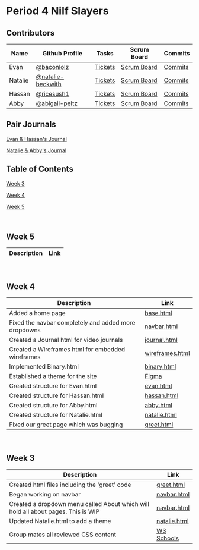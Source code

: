 # Period 4 Nilf Slayers

## **Contributors**
Name | Github Profile | Tasks | Scrum Board | Commits
-- | -- | -- | -- | -- |
Evan | [@baconlolz](https://github.com/BaconLolz) | [Tickets](https://github.com/BaconLolz/flask_portfolio/issues/assigned/BaconLolz) | [Scrum Board](https://github.com/BaconLolz/flask_portfolio/projects/1?card_filter_query=assignee%3Abaconlolz) | [Commits](https://github.com/BaconLolz/flask_portfolio/commits?author=BaconLolz)
Natalie | [@natalie-beckwith](https://github.com/Natalie-Beckwith) | [Tickets](https://github.com/BaconLolz/flask_portfolio/issues/assigned/Natalie-Beckwith) | [Scrum Board](https://github.com/BaconLolz/flask_portfolio/projects/1?card_filter_query=assignee%3Anatalie-beckwith) | [Commits](https://github.com/BaconLolz/flask_portfolio/commits?author=Natalie-Beckwith)
Hassan | [@ricesush1](https://github.com/ricesush1) | [Tickets](https://github.com/BaconLolz/flask_portfolio/issues/assigned/ricesush1) | [Scrum Board](https://github.com/BaconLolz/flask_portfolio/projects/1?card_filter_query=assignee%3Aricesush1) | [Commits](https://github.com/BaconLolz/flask_portfolio/commits?author=ricesush1)
Abby | [@abigail-peltz](https://github.com/Abigail-Peltz) | [Tickets](https://github.com/BaconLolz/flask_portfolio/issues/assigned/Abigail-Peltz) | [Scrum Board](https://github.com/BaconLolz/flask_portfolio/projects/1?card_filter_query=assignee%3Aabigail-peltz) | [Commits](https://github.com/BaconLolz/flask_portfolio/commits?author=Abigail-Peltz)


## Pair Journals
[Evan & Hassan's Journal](https://docs.google.com/document/d/1lY6ZoeMfg7GHjVEbM-qHiPVAQTNDXcFxE25Ix97pics/edit)

[Natalie & Abby's Journal](https://docs.google.com/document/d/15J9ONJoY1US4ot0MxrlTNP8nl32z9Zaq6pVNKlNhks8/edit)


## Table of Contents
[Week 3](#week3)

[Week 4](#week4)

[Week 5](#week5)


&nbsp;


<a name="week5"></a>



## **Week 5**
Description | Link
--          | --


&nbsp;


<a name="week4"></a>

## **Week 4**
Description | Link
--          | --
Added a home page | [base.html](https://github.com/BaconLolz/flask_portfolio/blob/main/templates/layouts/base.html)
Fixed the navbar completely and added more dropdowns | [navbar.html](https://github.com/BaconLolz/flask_portfolio/blob/main/templates/layouts/navbar.html)
Created a Journal html for video journals | [journal.html](https://github.com/BaconLolz/flask_portfolio/blob/main/templates/Journals.html)
Created a Wireframes html for embedded wireframes | [wireframes.html](https://github.com/BaconLolz/flask_portfolio/blob/main/templates/Wireframes.html)
Implemented Binary.html | [binary.html](https://github.com/BaconLolz/flask_portfolio/blob/main/templates/Binary.html)
Established a theme for the site | [Figma](https://www.figma.com/file/9Juha7L30H2HM239TsT25z/Project-Design-Process)
Created structure for Evan.html | [evan.html](https://github.com/BaconLolz/flask_portfolio/blob/main/templates/Evan.html)
Created structure for Hassan.html | [hassan.html](https://github.com/BaconLolz/flask_portfolio/blob/main/templates/Hassan.html)
Created structure for Abby.html | [abby.html](https://github.com/BaconLolz/flask_portfolio/blob/main/templates/Abby.html) 
Created structure for Natalie.html | [natalie.html](https://github.com/BaconLolz/flask_portfolio/blob/main/templates/Natalie.html)
Fixed our greet page which was bugging | [greet.html](https://github.com/BaconLolz/flask_portfolio/blob/main/templates/greet.html)


&nbsp;


<a name="week3"></a>

## **Week 3**
Description | Link
--          | --
Created html files including the 'greet' code | [greet.html](https://github.com/BaconLolz/flask_portfolio/blob/main/templates/greet.html)
Began working on navbar | [navbar.html](https://github.com/BaconLolz/flask_portfolio/blob/main/templates/layouts/navbar.html)
Created a dropdown menu called About which will hold all about pages. This is WIP | [navbar.html](https://github.com/BaconLolz/flask_portfolio/blob/main/templates/layouts/navbar.html)
Updated Natalie.html to add a theme | [natalie.html](https://github.com/BaconLolz/flask_portfolio/blob/main/templates/Natalie.html)
Group mates all reviewed CSS content | [W3 Schools](https://www.w3schools.com/w3css/defaulT.asp)
